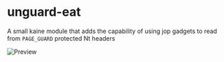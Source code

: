 # unguard-eat

A small kaine module that adds the capability of using jop gadgets to read from `PAGE_GUARD` protected Nt headers 

![Preview](https://raw.githubusercontent.com/Cracked5pider/unguard-eat/main/assets/image.png)
